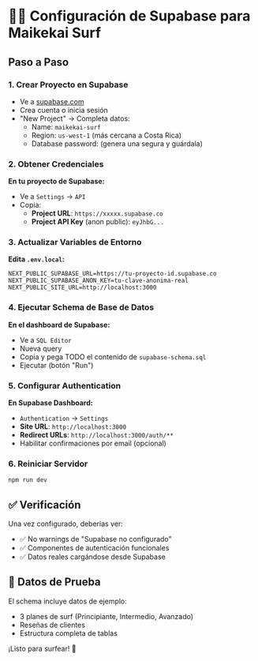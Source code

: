 # 🏄‍♂️ Configuración de Supabase para Maikekai Surf

## Paso a Paso

### 1. Crear Proyecto en Supabase
- Ve a [supabase.com](https://supabase.com)
- Crea cuenta o inicia sesión
- "New Project" → Completa datos:
  - Name: `maikekai-surf`
  - Region: `us-west-1` (más cercana a Costa Rica)
  - Database password: (genera una segura y guárdala)

### 2. Obtener Credenciales
**En tu proyecto de Supabase:**
- Ve a `Settings` → `API`
- Copia:
  - **Project URL**: `https://xxxxx.supabase.co`
  - **Project API Key** (anon public): `eyJhbG...`

### 3. Actualizar Variables de Entorno
**Edita `.env.local`:**
```env
NEXT_PUBLIC_SUPABASE_URL=https://tu-proyecto-id.supabase.co
NEXT_PUBLIC_SUPABASE_ANON_KEY=tu-clave-anonima-real
NEXT_PUBLIC_SITE_URL=http://localhost:3000
```

### 4. Ejecutar Schema de Base de Datos
**En el dashboard de Supabase:**
- Ve a `SQL Editor`
- Nueva query
- Copia y pega TODO el contenido de `supabase-schema.sql`
- Ejecutar (botón "Run")

### 5. Configurar Authentication
**En Supabase Dashboard:**
- `Authentication` → `Settings`
- **Site URL**: `http://localhost:3000`
- **Redirect URLs**: `http://localhost:3000/auth/**`
- Habilitar confirmaciones por email (opcional)

### 6. Reiniciar Servidor
```bash
npm run dev
```

## ✅ Verificación

Una vez configurado, deberías ver:
- ✅ No warnings de "Supabase no configurado"
- ✅ Componentes de autenticación funcionales
- ✅ Datos reales cargándose desde Supabase

## 🎯 Datos de Prueba

El schema incluye datos de ejemplo:
- 3 planes de surf (Principiante, Intermedio, Avanzado)
- Reseñas de clientes
- Estructura completa de tablas

¡Listo para surfear! 🌊
